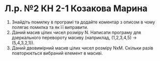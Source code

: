 # Л.р. №2 КН 2-1 Козакова Марина
1. Знайдіть помилку в програмі та додайте коментар з описом в чому полягає помилка та як її виправити.
2. Даний масив цілих чисел розміру N. Написати програму для дзеркального перевороту масиву (наприклад, (1,2,3,4,5) -> (5,4,3,2,1)).
3. Даний двовимірний масив цілих чисел розміру NхM. Скільки разів повторюється вибраний елемент в масиві.  
